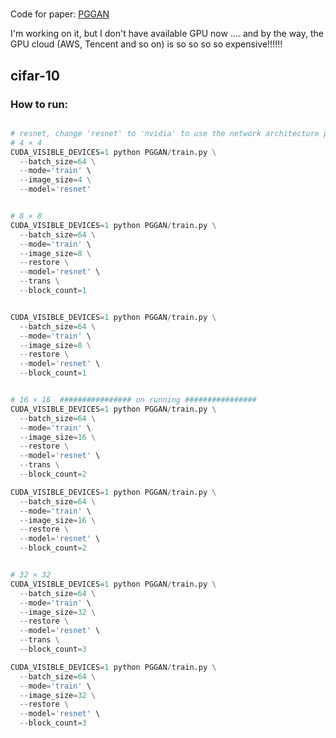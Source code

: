#

Code for paper: [PGGAN](https://openreview.net/forum?id=B13njo1R-)

I'm working on it, but I don't have available GPU now .... and by the way, the GPU cloud (AWS, Tencent and so on) is so so so so expensive!!!!!!


## cifar-10


### How to run:

``` python

# resnet, change 'resnet' to 'nvidia' to use the network architecture proposed in paper.
# 4 × 4
CUDA_VISIBLE_DEVICES=1 python PGGAN/train.py \
  --batch_size=64 \
  --mode='train' \
  --image_size=4 \
  --model='resnet'


# 8 × 8
CUDA_VISIBLE_DEVICES=1 python PGGAN/train.py \
  --batch_size=64 \
  --mode='train' \
  --image_size=8 \
  --restore \
  --model='resnet' \
  --trans \
  --block_count=1


CUDA_VISIBLE_DEVICES=1 python PGGAN/train.py \
  --batch_size=64 \
  --mode='train' \
  --image_size=8 \
  --restore \
  --model='resnet' \
  --block_count=1


# 16 × 16  ################ on running ################
CUDA_VISIBLE_DEVICES=1 python PGGAN/train.py \
  --batch_size=64 \
  --mode='train' \
  --image_size=16 \
  --restore \
  --model='resnet' \
  --trans \
  --block_count=2

CUDA_VISIBLE_DEVICES=1 python PGGAN/train.py \
  --batch_size=64 \
  --mode='train' \
  --image_size=16 \
  --restore \
  --model='resnet' \
  --block_count=2


# 32 × 32
CUDA_VISIBLE_DEVICES=1 python PGGAN/train.py \
  --batch_size=64 \
  --mode='train' \
  --image_size=32 \
  --restore \
  --model='resnet' \
  --trans \
  --block_count=3

CUDA_VISIBLE_DEVICES=1 python PGGAN/train.py \
  --batch_size=64 \
  --mode='train' \
  --image_size=32 \
  --restore \
  --model='resnet' \
  --block_count=3



```









